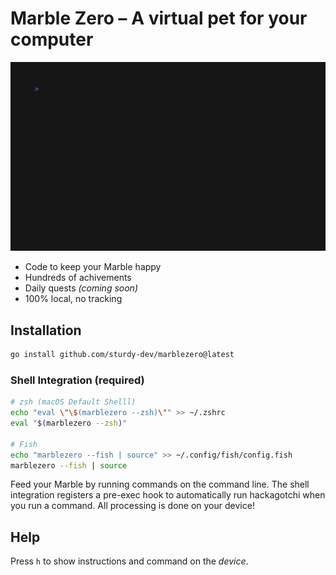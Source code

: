 # Marble Zero – A virtual pet for your computer

![](./demo/intro.gif)

* Code to keep your Marble happy
* Hundreds of achivements
* Daily quests _(coming soon)_
* 100% local, no tracking

## Installation

```bash
go install github.com/sturdy-dev/marblezero@latest
```

### Shell Integration (required)

```bash
# zsh (macOS Default Shelll)
echo "eval \"\$(marblezero --zsh)\"" >> ~/.zshrc
eval "$(marblezero --zsh)"

# Fish
echo "marblezero --fish | source" >> ~/.config/fish/config.fish
marblezero --fish | source
```

Feed your Marble by running commands on the command line. The shell integration registers a pre-exec hook to automatically run hackagotchi when you run a command. All processing is done on your device! 

## Help

Press `h` to show instructions and command on the _device_. 
